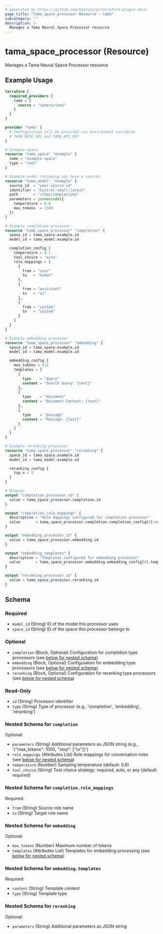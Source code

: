 ```yaml
---
# generated by https://github.com/hashicorp/terraform-plugin-docs
page_title: "tama_space_processor Resource - tama"
subcategory: ""
description: |-
  Manages a Tama Neural Space Processor resource
---
```


# tama_space_processor (Resource)

Manages a Tama Neural Space Processor resource

## Example Usage

```terraform
terraform {
  required_providers {
    tama = {
      source = "upmaru/tama"
    }
  }
}

provider "tama" {
  # Configuration will be provided via environment variables
  # TAMA_BASE_URL and TAMA_API_KEY
}

# Example space
resource "tama_space" "example" {
  name = "example-space"
  type = "root"
}

# Example model (assuming you have a source)
resource "tama_model" "example" {
  source_id  = "your-source-id"
  identifier = "mistral-small-latest"
  path       = "/chat/completions"
  parameters = jsonencode({
    temperature = 0.8
    max_tokens  = 1500
  })
}

# Example completion processor
resource "tama_space_processor" "completion" {
  space_id = tama_space.example.id
  model_id = tama_model.example.id

  completion_config {
    temperature = 0.1
    tool_choice = "auto"
    role_mappings = [
      {
        from = "user"
        to   = "human"
      },
      {
        from = "assistant"
        to   = "ai"
      },
      {
        from = "system"
        to   = "system"
      }
    ]
  }
}

# Example embedding processor
resource "tama_space_processor" "embedding" {
  space_id = tama_space.example.id
  model_id = tama_model.example.id

  embedding_config {
    max_tokens = 512
    templates = [
      {
        type    = "query"
        content = "Search Query: {text}"
      },
      {
        type    = "document"
        content = "Document Content: {text}"
      },
      {
        type    = "passage"
        content = "Passage: {text}"
      }
    ]
  }
}

# Example reranking processor
resource "tama_space_processor" "reranking" {
  space_id = tama_space.example.id
  model_id = tama_model.example.id

  reranking_config {
    top_n = 5
  }
}

# Outputs
output "completion_processor_id" {
  value = tama_space_processor.completion.id
}

output "completion_role_mappings" {
  description = "Role mappings configured for completion processor"
  value       = tama_space_processor.completion.completion_config[0].role_mappings
}

output "embedding_processor_id" {
  value = tama_space_processor.embedding.id
}

output "embedding_templates" {
  description = "Templates configured for embedding processor"
  value       = tama_space_processor.embedding.embedding_config[0].templates
}

output "reranking_processor_id" {
  value = tama_space_processor.reranking.id
}
```

<!-- schema generated by tfplugindocs -->
## Schema

### Required

- `model_id` (String) ID of the model this processor uses
- `space_id` (String) ID of the space this processor belongs to

### Optional

- `completion` (Block, Optional) Configuration for completion type processors (see [below for nested schema](#nestedblock--completion))
- `embedding` (Block, Optional) Configuration for embedding type processors (see [below for nested schema](#nestedblock--embedding))
- `reranking` (Block, Optional) Configuration for reranking type processors (see [below for nested schema](#nestedblock--reranking))

### Read-Only

- `id` (String) Processor identifier
- `type` (String) Type of processor (e.g., 'completion', 'embedding', 'reranking')

<a id="nestedblock--completion"></a>
### Nested Schema for `completion`

Optional:

- `parameters` (String) Additional parameters as JSON string (e.g., '{"max_tokens": 1000, "stop": ["\n"]}')
- `role_mappings` (Attributes List) Role mappings for conversation roles (see [below for nested schema](#nestedatt--completion--role_mappings))
- `temperature` (Number) Sampling temperature (default: 0.8)
- `tool_choice` (String) Tool choice strategy: required, auto, or any (default: required)

<a id="nestedatt--completion--role_mappings"></a>
### Nested Schema for `completion.role_mappings`

Required:

- `from` (String) Source role name
- `to` (String) Target role name



<a id="nestedblock--embedding"></a>
### Nested Schema for `embedding`

Optional:

- `max_tokens` (Number) Maximum number of tokens
- `templates` (Attributes List) Templates for embedding processing (see [below for nested schema](#nestedatt--embedding--templates))

<a id="nestedatt--embedding--templates"></a>
### Nested Schema for `embedding.templates`

Required:

- `content` (String) Template content
- `type` (String) Template type



<a id="nestedblock--reranking"></a>
### Nested Schema for `reranking`

Optional:

- `parameters` (String) Additional parameters as JSON string
